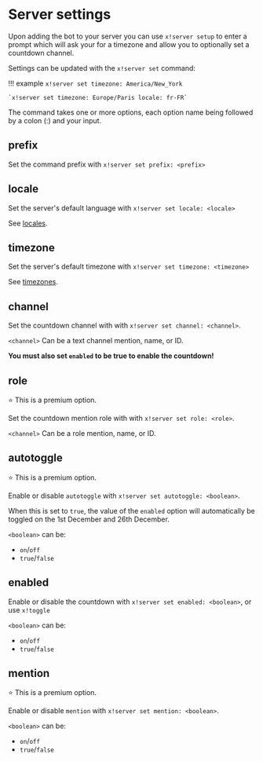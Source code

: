 # Server settings

Upon adding the bot to your server you can use `x!server setup` to enter a prompt which will ask your for a timezone and allow you to optionally set a countdown channel.

Settings can be updated with the `x!server set` command:

!!! example
	`x!server set timezone: America/New_York`
	
	`x!server set timezone: Europe/Paris locale: fr-FR`

The command takes one or more options, each option name being followed by a colon (:) and your input.

## prefix

Set the command prefix with `x!server set prefix: <prefix>`

## locale

Set the server's default language with  `x!server set locale: <locale>`

See [locales](/locales).

## timezone

Set the server's default timezone with  `x!server set timezone: <timezone>`

See [timezones](/timezones).

## channel

Set the countdown channel with with `x!server set channel: <channel>`.

`<channel>` Can be a text channel mention, name, or ID.

**You must also set `enabled` to be true to enable the countdown!**

## role

:star: This is a premium option.

Set the countdown mention role with with `x!server set role: <role>`.

`<channel>` Can be a role mention, name, or ID.

## autotoggle

:star: This is a premium option.

Enable or disable `autotoggle` with `x!server set autotoggle: <boolean>`.

When this is set to `true`, the value of the `enabled` option will automatically be toggled on the 1st December and 26th December.

`<boolean>` can be:

- `on`/`off`
- `true`/`false`

## enabled

Enable or disable the countdown with `x!server set enabled: <boolean>`, or use `x!toggle`

`<boolean>` can be:

- `on`/`off`
- `true`/`false`

## mention

:star: This is a premium option.

Enable or disable `mention` with `x!server set mention: <boolean>`.

`<boolean>` can be:

- `on`/`off`
- `true`/`false`
